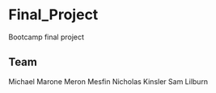 # Final_Project
Bootcamp final project

## Team

Michael Marone
Meron Mesfin
Nicholas Kinsler
Sam Lilburn
